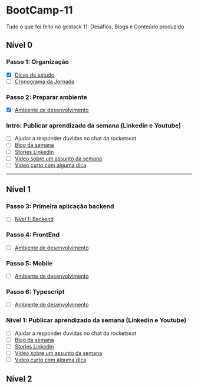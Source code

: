 # BootCamp-11
Tudo o que foi feito no gostack 11: Desafios, Blogs e Conteúdo produzido

## Nível 0
### Passo 1: Organização
- [x] [Dicas de estudo](https://github.com/gislainejessica/BootCamp-11/blob/master/dicas.md)
- [ ] [Cronograma da Jornada ](https://www.notion.so/Cronograma-de-estudos-d3ec0890b55049ffb8e98e4327478250)

### Passo 2: Preparar ambiente
- [x] [Ambiente de desenvolvimento](https://github.com/gislainejessica/BootCamp-11/blob/master/ambiente-dev.md)

### Intro: Publicar aprendizado da semana (Linkedin e Youtube)
- [ ] Ajudar a responder duvidas no chat da rocketseat
- [ ] [Blog da semana]()
- [ ] [Stories Linkedin]()
- [ ] [Video sobre um assunto da semana]()
- [ ] [Video curto com alguma dica]()

---- 
## Nível 1
### Passo 3: Primeira aplicação backend
- [ ] [Nvel 1: Backend](https://github.com/gislainejessica/BootCamp-11/blob/master/backend-first.md)

### Passo 4: FrontEnd
- [ ] [Ambiente de desenvolvimento]()

### Passo 5: Mobile
- [ ] [Ambiente de desenvolvimento]()

### Passo 6: Typescript
- [ ] [Ambiente de desenvolvimento]()


### Nível 1: Publicar aprendizado da semana (Linkedin e Youtube)
- [ ] Ajudar a responder duvidas no chat da rocketseat
- [ ] [Blog da semana]()
- [ ] [Stories Linkedin]()
- [ ] [Video sobre um assunto da semana]()
- [ ] [Video curto com alguma dica]()

## Nível 2
